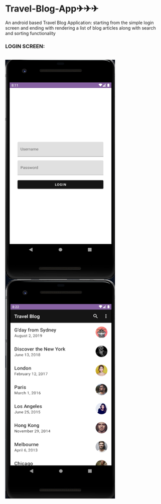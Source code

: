 # Travel-Blog-App✈✈✈
An android based Travel Blog Application: starting from the simple login screen and ending with rendering a list of blog articles along with search and sorting functionality
</br>    

###  LOGIN SCREEN:      

<code>
<img src="https://github.com/jelonmusk/Travel-Blog-App/blob/master/screenshots/Screenshot%20(802).png" width="350" height="700" align="left" >
</code>
<code>
<img src="https://github.com/jelonmusk/Travel-Blog-App/blob/master/screenshots/Screenshot%20(804).png" width="350" height="700" align="left" >
</code>

